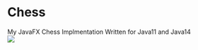 # Chess
My JavaFX Chess Implmentation
Written for Java11 and Java14
<br/>
![](https://i.imgur.com/F3ziD8u.png)
